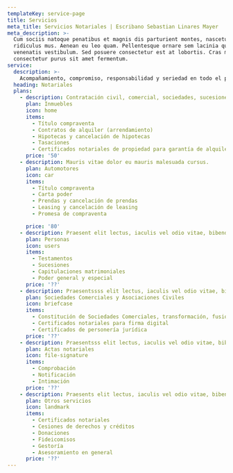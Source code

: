 ```yaml
---
templateKey: service-page
title: Servicios
meta_title: Servicios Notariales | Escribano Sebastian Linares Mayer
meta_description: >-
  Cum sociis natoque penatibus et magnis dis parturient montes, nascetur
  ridiculus mus. Aenean eu leo quam. Pellentesque ornare sem lacinia quam
  venenatis vestibulum. Sed posuere consectetur est at lobortis. Cras mattis
  consectetur purus sit amet fermentum.
service:
  description: >-
    Acompañamiento, compromiso, responsabilidad y seriedad en todo el proceso. Agende su consulta sin compromiso.
  heading: Notariales
  plans:
    - description: Contratación civil, comercial, sociedades, sucesiones, compraventa de bienes inmuebles, automotores.
      plan: Inmuebles
      icon: home
      items:
        - Título compraventa
        - Contratos de alquiler (arrendamiento)
        - Hipotecas y cancelación de hipotecas
        - Tasaciones
        - Certificados notariales de propiedad para garantía de alquiler ante organismos públicos o inmobiliaria
      price: '50'
    - description: Mauris vitae dolor eu mauris malesuada cursus.
      plan: Automotores
      icon: car
      items:
        - Título compraventa
        - Carta poder
        - Prendas y cancelación de prendas
        - Leasing y cancelación de leasing
        - Promesa de compraventa

      price: '80'
    - description: Praesent elit lectus, iaculis vel odio vitae, bibendum auctor lacus.
      plan: Personas
      icon: users
      items:
        - Testamentos
        - Sucesiones
        - Capitulaciones matrimoniales
        - Poder general y especial
      price: '??'
    - description: Praesentssss elit lectus, iaculis vel odio vitae, bibendum auctor lacus.
      plan: Sociedades Comerciales y Asociaciones Civiles
      icon: briefcase
      items:
        - Constitución de Sociedades Comerciales, transformación, fusión y escisión
        - Certificados notariales para firma digital
        - Certificados de personería jurídica
      price: '??'
    - description: Praesentsss elit lectus, iaculis vel odio vitae, bibendum auctor lacus.
      plan: Actas notariales
      icon: file-signature
      items:
        - Comprobación
        - Notificación
        - Intimación
      price: '??'
    - description: Praesents elit lectus, iaculis vel odio vitae, bibendum auctor lacus.
      plan: Otros servicios
      icon: landmark
      items:
        - Certificados notariales
        - Cesiones de derechos y créditos
        - Donaciones
        - Fideicomisos
        - Gestoría
        - Asesoramiento en general
      price: '??'
---
```


